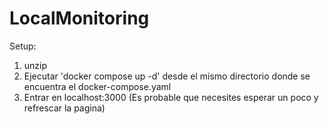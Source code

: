# LocalMonitoring

Setup:
1. unzip 
2. Ejecutar 'docker compose up -d' desde el mismo directorio donde se encuentra el docker-compose.yaml
3. Entrar en localhost:3000 (Es probable que necesites esperar un poco y refrescar la pagina)
